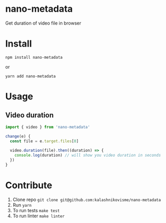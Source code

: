 # nano-metadata
Get duration of video file in browser

# Install

```
npm install nano-metadata
```

or

```
yarn add nano-metadata
```

# Usage

## Video duration

```javascript
import { video } from 'nano-metadata'

change(e) {
  const file = e.target.files[0]
  
  video.duration(file).then((duration) => {
    console.log(duration) // will show you video duration in seconds
  })
}
```

# Contribute

1. Clone repo `git clone git@github.com:kalashnikovisme/nano-metadata`
2. Run `yarn`
3. To run tests `make test`
4. To run linter `make linter`
